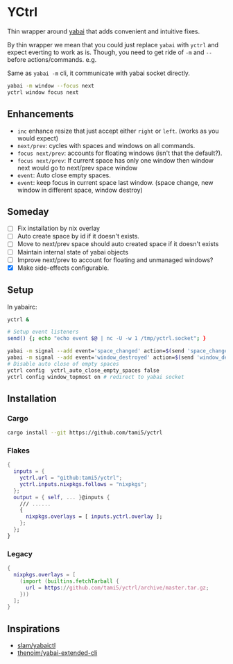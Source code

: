 # YCtrl

Thin wrapper around [yabai] that adds convenient and intuitive fixes.

By thin wrapper we mean that you could just replace `yabai` with
`yctrl` and expect everting to work as is. Though, you need to get
ride of `-m` and `--` before actions/commands. e.g.

Same as `yabai -m` cli, it communicate with yabai socket directly.

```bash
yabai -m window --focus next
yctrl window focus next
```

## Enhancements

- `inc` enhance resize that just accept either `right` or `left`. (works as you would expect)
- `next/prev`: cycles with spaces and windows on all commands.
- `focus next/prev`: accounts for floating windows (isn't that the default?).
- `focus next/prev`: If current space has only one window then window next would go to next/prev space window
- `event`: Auto close empty spaces.
- `event`: keep focus in current space last window. (space change, new window in different space, window destroy)

## Someday

- [ ] Fix installation by nix overlay
- [ ] Auto create space by id if it doesn't exists.
- [ ] Move to next/prev space should auto created space if it doesn't exists
- [ ] Maintain internal state of yabai objects
- [ ] Improve next/prev to account for floating and unmanaged windows?
- [x] Make side-effects configurable.

## Setup

In yabairc:

```bash
yctrl &

# Setup event listeners
send() {; echo "echo event $@ | nc -U -w 1 /tmp/yctrl.socket"; }

yabai -m signal --add event='space_changed' action=$(send 'space_changed $YABAI_SPACE_ID $YABAI_RECENT_SPACE_ID')
yabai -m signal --add event='window_destroyed' action=$(send 'window_destroyed $YABAI_WINDOW_ID')
# Disable auto close of empty spaces
yctrl config  yctrl_auto_close_empty_spaces false
yctrl config window_topmost on # redirect to yabai socket

```

## Installation

### Cargo

```bash
cargo install --git https://github.com/tami5/yctrl
```

### Flakes

```nix
{
  inputs = {
    yctrl.url = "github:tami5/yctrl";
    yctrl.inputs.nixpkgs.follows = "nixpkgs";
  };
  output = { self, ... }@inputs {
    /// ......
    {
      nixpkgs.overlays = [ inputs.yctrl.overlay ];
    };
  };
}
```

### Legacy

```nix
{
  nixpkgs.overlays = [
    (import (builtins.fetchTarball {
      url = https://github.com/tami5/yctrl/archive/master.tar.gz;
    }))
  ];
}
```


## Inspirations

- [slam/yabaictl](https://github.com/slam/yabaictl)
- [thenoim/yabai-extended-cli](https://github.com/TheNoim/yabai-extended-cli/tree/main/YabiExtendedCli)

[yabai]: https://github.com/koekeishiya/yabai
